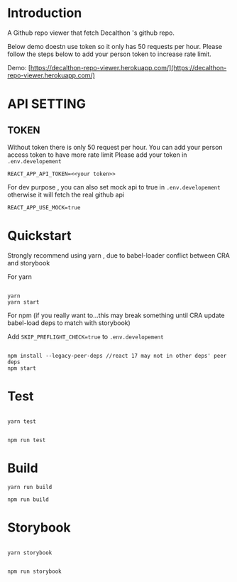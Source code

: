 # Introduction

A Github repo viewer that fetch Decalthon 's github repo.

Below demo doestn use token so it only has 50 requests per hour.
Please follow the steps below to add your person token to increase rate limit.

Demo: [https://decalthon-repo-viewer.herokuapp.com/](https://decalthon-repo-viewer.herokuapp.com/)

# API SETTING

## TOKEN

Without token there is only 50 request per hour.
You can add your person access token to have more rate limit
Please add your token in `.env.developement`

```
REACT_APP_API_TOKEN=<<your token>>
```

For dev purpose , you can also set mock api to true in `.env.developement` otherwise it will fetch the real github api

```
REACT_APP_USE_MOCK=true
```

# Quickstart

Strongly recommend using yarn , due to babel-loader conflict between CRA and storybook

For yarn

```

yarn
yarn start

```

For npm (if you really want to...this may break something until CRA update babel-load deps to match with storybook)

Add `SKIP_PREFLIGHT_CHECK=true` to `.env.developement`

```

npm install --legacy-peer-deps //react 17 may not in other deps' peer deps
npm start

```

# Test

```

yarn test

```

```

npm run test

```

# Build

```
yarn run build
```

```
npm run build
```

# Storybook

```

yarn storybook

```

```

npm run storybook

```
